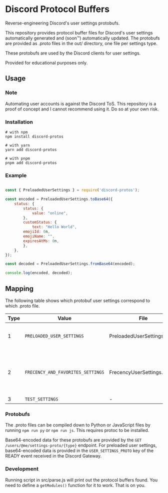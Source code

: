 # Discord Protocol Buffers
Reverse-engineering Discord's user settings protobufs.

This repository provides protocol buffer files for Discord's user settings automatically generated and (soon™️) automatically updated. The protobufs are provided as .proto files in the out/ directory, one file per settings type.

These protobufs are used by the Discord clients for user settings.

Provided for educational purposes only.

## Usage
### Note
Automating user accounts is against the Discord ToS. This repository is a proof of concept and I cannot recommend using it. Do so at your own risk.

### Installation
```
# with npm
npm install discord-protos

# with yarn
yarn add discord-protos

# with pnpm
pnpm add discord-protos
```

### Example
```js

const { PreloadedUserSettings } = require('discord-protos');

const encoded = PreloadedUserSettings.toBase64({
    status: {
        status: {
            value: "online",
        },
        customStatus: {
            text: "Hello World",
	    emojiId: 0n,
	    emojiName: "",
	    expiresAtMs: 0n,
        },
    },
});

const decoded = PreloadedUserSettings.fromBase64(encoded);

console.log(encoded, decoded);
```


## Mapping
The following table shows which protobuf user settings correspond to which .proto file.

| Type  | Value                             | File                        | Use                                                |
|-------|-----------------------------------|-----------------------------|----------------------------------------------------|
| 1     | `PRELOADED_USER_SETTINGS`         | PreloadedUserSettings.proto | General Discord user settings.                     |
| 2     | `FRECENCY_AND_FAVORITES_SETTINGS` | FrecencyUserSettings.proto  | Frecency and favorites storage for various things. |
| 3     | `TEST_SETTINGS`                   | -                           | Unknown.                                           |


### Protobufs
The .proto files can be compiled down to Python or JavaScript files by running `npm run py` or `npm run js`. This requires protoc to be installed.

Base64-encoded data for these protobufs are provided by the `GET /users/@me/settings-proto/{type}` endpoint. For preloaded user settings, base64-encoded data is provided in the `USER_SETTINGS_PROTO` key of the READY event received in the Discord Gateway.

### Development
Running script in src/parse.js will print out the protocol buffers found. You need to define a `getModules()` function for it to work. That is on you.
